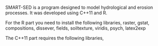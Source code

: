 
SMART-SED is a program designed to model hydrological and erosion processes. 
It was developed using C++11 and R.

For the R part you need to install the following libraries,
raster, gstat, compositions, dissever, fields, soiltexture, viridis, psych, latex2exp

The C++11 part requires the following libraries,

